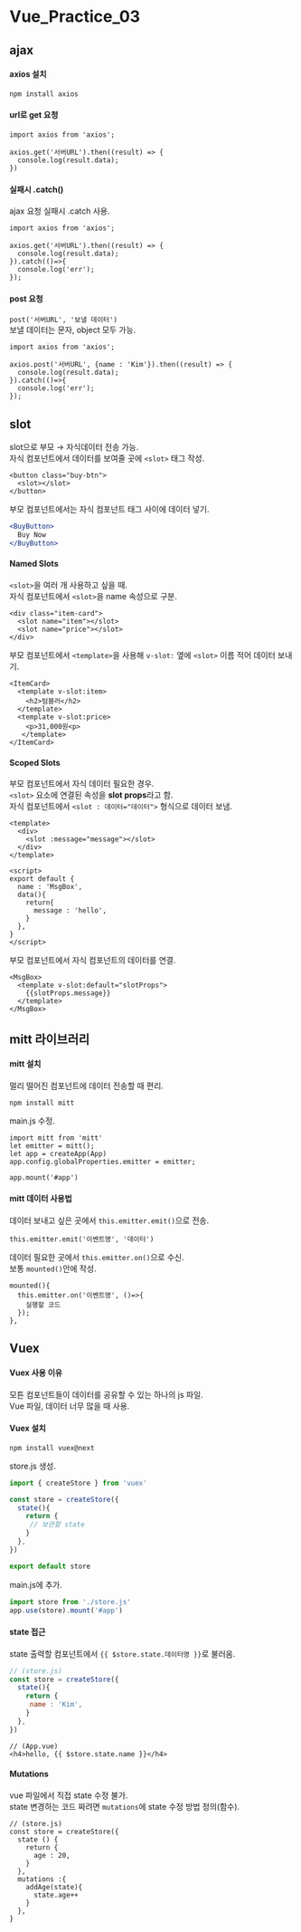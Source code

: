 # Vue_Practice_03
## ajax
#### axios 설치

```
npm install axios
```

#### url로 get 요청
```tsx
import axios from 'axios';

axios.get('서버URL').then((result) => {
  console.log(result.data);
})
```

#### 실패시 .catch()
ajax 요청 실패시 .catch 사용. <br>

```tsx
import axios from 'axios';

axios.get('서버URL').then((result) => {
  console.log(result.data);
}).catch(()=>{
  console.log('err');
});
```

#### post 요청
`post('서버URL', '보낼 데이터')` <br>
보낼 데이터는 문자, object 모두 가능. <br>

```tsx
import axios from 'axios';

axios.post('서버URL', {name : 'Kim'}).then((result) => {
  console.log(result.data);
}).catch(()=>{
  console.log('err');
});
```

## slot
slot으로 부모 → 자식데이터 전송 가능. <br>
자식 컴포넌트에서 데이터를 보여줄 곳에 `<slot>` 태그 작성. <br>

```tsx
<button class="buy-btn">
  <slot></slot>
</button>
```

부모 컴포넌트에서는 자식 컴포넌트 태그 사이에 데이터 넣기. <br>
```jsx
<BuyButton>
  Buy Now
</BuyButton>
```

#### Named Slots
`<slot>`을 여러 개 사용하고 싶을 때. <br>
자식 컴포넌트에서 `<slot>`을 name 속성으로 구분. <br> 

```tsx
<div class="item-card">
  <slot name="item"></slot>
  <slot name="price"></slot>
</div>
```

부모 컴포넌트에서 `<template>`을 사용해 `v-slot:` 옆에 `<slot>` 이름 적어 데이터 보내기. <br>

```tsx
<ItemCard>
  <template v-slot:item>
    <h2>텀블러</h2>
  </template>
  <template v-slot:price>
    <p>31,000원<p>
   </template>
</ItemCard>
```

#### Scoped Slots
부모 컴포넌트에서 자식 데이터 필요한 경우. <br>
`<slot>` 요소에 연결된 속성을 <b>slot props</b>라고 함. <br> 
자식 컴포넌트에서 `<slot : 데이터="데이터">` 형식으로 데이터 보냄. <br>

```tsx
<template>
  <div>
    <slot :message="message"></slot>
  </div>
</template>

<script>
export default {
  name : 'MsgBox',
  data(){
    return{
      message : 'hello',
    }
  },
}
</script>
```

부모 컴포넌트에서 자식 컴포넌트의 데이터를 연결. <br>

```tsx
<MsgBox>
  <template v-slot:default="slotProps">
    {{slotProps.message}}
  </template>
</MsgBox>
```

## mitt 라이브러리
#### mitt 설치
멀리 떨어진 컴포넌트에 데이터 전송할 때 편리. <bt>

```
npm install mitt
```
main.js 수정. <br>

```tsx
import mitt from 'mitt'
let emitter = mitt();
let app = createApp(App)
app.config.globalProperties.emitter = emitter;

app.mount('#app')
```

#### mitt 데이터 사용법
데이터 보내고 싶은 곳에서 `this.emitter.emit()`으로 전송. <br>

```tsx
this.emitter.emit('이벤트명', '데이터')
```

데이터 필요한 곳에서 `this.emitter.on()`으로 수신. <br>
보통 `mounted()`안에 작성. <br>

```tsx
mounted(){
  this.emitter.on('이벤트명', ()=>{
    실행할 코드
  });
},
```

## Vuex
#### Vuex 사용 이유
모튼 컴포넌트들이 데이터를 공유할 수 있는 하나의 js 파일. <br>
Vue 파일, 데이터 너무 많을 때 사용. <br>

#### Vuex 설치
```
npm install vuex@next
```

store.js 생성. <br>
```jsx
import { createStore } from 'vuex'

const store = createStore({
  state(){
    return {
     // 보관할 state 
    }
  },
})

export default store
```

main.js에 추가. <br>
```jsx
import store from './store.js'
app.use(store).mount('#app')
```

#### state 접근
state 출력할 컴포넌트에서 `{{ $store.state.데이터명 }}`로 불러옴. <br>

```jsx
// (store.js)
const store = createStore({
  state(){
    return {
     name : 'Kim',
    }
  },
})
```

```tsx
// (App.vue)
<h4>hello, {{ $store.state.name }}</h4>
```

#### Mutations
vue 파일에서 직접 state 수정 불가. <br>
state 변경하는 코드 짜려면 `mutations`에 state 수정 방법 정의(함수). <br>

```tsx
// (store.js)
const store = createStore({
  state () {
    return {
      age : 20,
    }
  },
  mutations :{
    addAge(state){
      state.age++
    }
  },
}
```